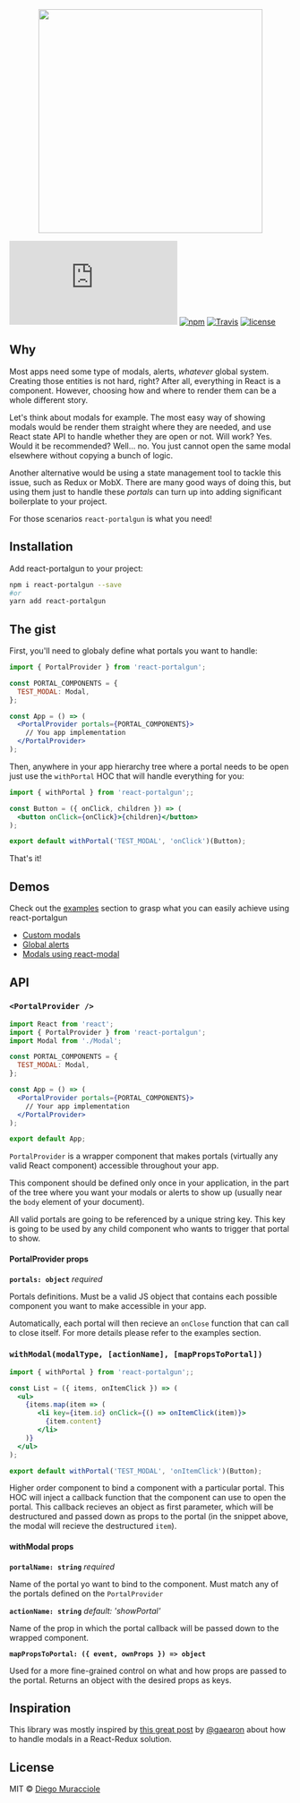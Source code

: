 <div align="center"><img src="https://user-images.githubusercontent.com/5600341/36711997-3b679e18-1b65-11e8-98c1-f9e764f856e6.png" height="400px"></div>

[![gzip size](http://img.badgesize.io/https://unpkg.com/react-portalgun/dist/react-portalgun.umd.min.js?compression=gzip)](https://unpkg.com/react-portalgun/dist/react-portalgun.umd.min.js)
[![npm](https://img.shields.io/npm/v/react-portalgun.svg)](https://npm.im/react-portalgun)
[![Travis](https://img.shields.io/travis/diegomura/react-portalgun.svg)](https://travis-ci.org/diegomura/react-portalgun)
[![license](https://img.shields.io/npm/l/react-portalgun.svg)](./LICENSE)

## Why
Most apps need some type of modals, alerts, _whatever_ global system. Creating those entities is not hard, right? After all, everything in React is a component. However, choosing how and where to render them can be a whole different story.

Let's think about modals for example. The most easy way of showing modals would be render them straight where they are needed, and use React state API to handle whether they are open or not. Will work? Yes. Would it be recommended? Well... no. You just cannot open the same modal elsewhere without copying a bunch of logic.

Another alternative would be using a state management tool to tackle this issue, such as Redux or MobX. There are many good ways of doing this, but using them just to handle these _portals_ can turn up into adding significant boilerplate to your project.

For those scenarios `react-portalgun` is what you need!

## Installation
Add react-portalgun to your project:

```sh
npm i react-portalgun --save
#or
yarn add react-portalgun
```

## The gist
First, you'll need to globaly define what portals you want to handle:

```jsx
import { PortalProvider } from 'react-portalgun';

const PORTAL_COMPONENTS = {
  TEST_MODAL: Modal,
};

const App = () => (
  <PortalProvider portals={PORTAL_COMPONENTS}>
    // You app implementation
  </PortalProvider>
);
```

Then, anywhere in your app hierarchy tree where a portal needs to be open just use the `withPortal` HOC that will handle everything for you:

```jsx
import { withPortal } from 'react-portalgun';;

const Button = ({ onClick, children }) => (
  <button onClick={onClick}>{children}</button>
);

export default withPortal('TEST_MODAL', 'onClick')(Button);
```

That's it!

## Demos
Check out the [examples](https://github.com/diegomura/react-portalgun/tree/master/examples) section to grasp what you can easily achieve using react-portalgun

- [Custom modals](https://github.com/diegomura/react-portalgun/tree/master/examples/with-custom-modals)
- [Global alerts](https://github.com/diegomura/react-portalgun/tree/master/examples/with-alerts)
- [Modals using react-modal](https://github.com/diegomura/react-portalgun/tree/master/examples/using-react-modal)

## API
### `<PortalProvider />`
```jsx
import React from 'react';
import { PortalProvider } from 'react-portalgun';
import Modal from './Modal';

const PORTAL_COMPONENTS = {
  TEST_MODAL: Modal,
};

const App = () => (
  <PortalProvider portals={PORTAL_COMPONENTS}>
    // Your app implementation
  </PortalProvider>
);

export default App;
```

`PortalProvider` is a wrapper component that makes portals (virtually any valid React component) accessible throughout your app.

This component should be defined only once in your application, in the part of the tree where you want your modals or alerts to show up (usually near the `body` element of your document).

All valid portals are going to be referenced by a unique string key. This key is going to be used by any child component who wants to trigger that portal to show.

#### PortalProvider props
**`portals: object`** _required_

Portals definitions. Must be a valid JS object that contains each possible component you want to make accessible in your app.

Automatically, each portal will then recieve an `onClose` function that can call to close itself. For more details please refer to the examples section.

### `withModal(modalType, [actionName], [mapPropsToPortal])`

```jsx
import { withPortal } from 'react-portalgun';;

const List = ({ items, onItemClick }) => (
  <ul>
    {items.map(item => (
       <li key={item.id} onClick={() => onItemClick(item)}>
         {item.content}
       </li>
    )}
  </ul>
);

export default withPortal('TEST_MODAL', 'onItemClick')(Button);
```  

Higher order component to bind a component with a particular portal. This HOC will inject a callback function that the component can use to open the portal. This callback recieves an object as first parameter, which will be destructured and passed down as props to the portal (in the snippet above, the modal will recieve the destructured `item`).

#### withModal props
**`portalName: string`** _required_

Name of the portal yo want to bind to the component. Must match any of the portals defined on the `PortalProvider`

**`actionName: string`** _default: 'showPortal'_

Name of the prop in which the portal callback will be passed down to the wrapped component.

**`mapPropsToPortal: ({ event, ownProps }) => object`**

Used for a more fine-grained control on what and how props are passed to the portal. Returns an object with the desired props as keys.

## Inspiration
This library was mostly inspired by [this great post](https://stackoverflow.com/questions/35623656/how-can-i-display-a-modal-dialog-in-redux-that-performs-asynchronous-actions/35641680) by [@gaearon](https://github.com/gaearon) about how to handle modals in a React-Redux solution.

## License
MIT © [Diego Muracciole](http://github.com/diegomura)

